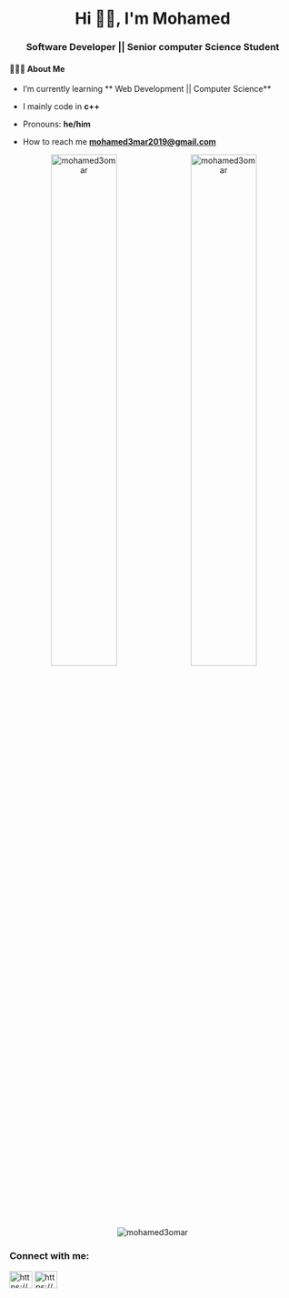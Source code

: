 <h1 align="center">Hi 👋🏽, I'm Mohamed</h1>
<h3 align="center">Software Developer || Senior computer Science Student</h3>


#### 👨🏻‍💻  About Me



-  I’m currently learning ** Web Development || Computer Science**

-  I mainly code in **c++**
 
-  Pronouns: **he/him**  

-  How to reach me **mohamed3mar2019@gmail.com**





<p align="center">
  &nbsp;<img width="48%" src="https://github-readme-stats.vercel.app/api?username=mohamed3omar&show_icons=true&locale=en&theme=radical" alt="mohamed3omar" />
  <img width="48%" src="https://github-readme-streak-stats.herokuapp.com/?user=mohamed3omar&theme=radical" alt="mohamed3omar" />
</p>

<p align="center"><img src="https://github-readme-stats.vercel.app/api/top-langs?username=mohamed3omar&show_icons=true&locale=en&layout=compact&theme=radical" alt="mohamed3omar" /></p>




<h3 align="left">Connect with me:</h3>
<p align="left">
<a href="https://www.linkedin.com/in/mohamed-ahmed-a6621a20a/" target="blank"><img align="center" src="https://raw.githubusercontent.com/rahuldkjain/github-profile-readme-generator/master/src/images/icons/Social/linked-in-alt.svg" alt="https://www.linkedin.com/in/mohamed-ahmed-a6621a20a/" height="30" width="40" /></a>
<a href="https://www.facebook.com/mhmed3Omar12" target="blank"><img align="center" src="https://raw.githubusercontent.com/rahuldkjain/github-profile-readme-generator/master/src/images/icons/Social/facebook.svg" alt="https://www.facebook.com/mhmed3Omar12" height="30" width="40" /></a>

</p>

